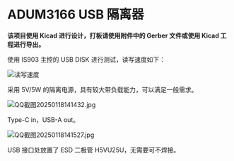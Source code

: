 # ADUM3166 USB 隔离器

**该项目使用 Kicad 进行设计，打板请使用附件中的 Gerber 文件或使用 Kicad 工程进行导出。**

使用 IS903 主控的 USB DISK 进行测试，读写速度如下：

![读写速度](https://image.lceda.cn/oshwhub/pullImage/ca0cdadc56fb49ccaf9921a1cc6d14e4.jpg)

采用 5V/5W 的隔离电源，具有较大带负载能力，可以满足一般需求。

![QQ截图20250118141432.jpg](https://image.lceda.cn/oshwhub/pullImage/35f08fb482374a06a203c491f4b1fdf3.jpg)

Type-C in，USB-A out。

![QQ截图20250118141527.jpg](https://image.lceda.cn/oshwhub/pullImage/0d5ca72909e04c9d91cb3f409fd426b2.jpg)

USB 接口处放置了 ESD 二极管 H5VU25U，无需要可不焊接。
